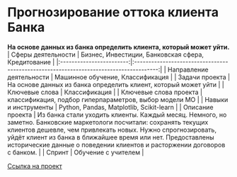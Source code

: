 # Прогнозирование оттока клиента Банка
**На основе данных из банка определить клиента, который может уйти.**
| Сферы деятельности       | Бизнес, Инвестиции, Банковская сфера, Кредитование                                   |
|:------------------------:|:--------------------------------------------------------------------------------------:|
| Направление деятельности | Машинное обучение, Классификация                                              |
| Задачи проекта           | На основе данных из банка определить клиент, который может уйти                               |
| Ключевые слова           | Классификация                                                            |
| Ключевые слова проекта   | классификация, подбор гиперпараметров, выбор модели МО                    |
| Навыки и инструменты     | Python, Pandas, Matplotlib, Scikit-learn                                      |
| Описание проекта         | Из банка стали уходить клиенты. Каждый месяц. Немного, но заметно. Банковские маркетологи посчитали: сохранять текущих клиентов дешевле, чем привлекать новых. Нужно спрогнозировать, уйдёт клиент из банка в ближайшее время или нет. Предоставлены исторические данные о поведении клиентов и расторжении договоров с банком.                         |
| Спринт                    | Обучение с учителем                                                         |

[Ссылка на проект](https://github.com/elanskov/elanskov_roman/tree/main/07_Outflow_of_bank_customers "Прогнозирование оттока клиента Банка")
